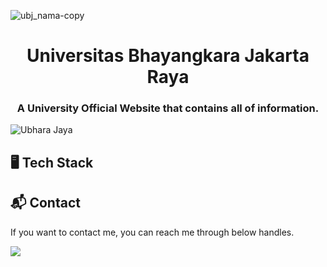 

![ubj_nama-copy](https://github.com/faishalwahiduddin/Ubhara-Jaya/assets/15316893/9f5e9872-119b-4439-bf7d-7d3e0e62592a)


<h1 align="center">Universitas Bhayangkara Jakarta Raya</h1> 
<h3 align="center">A University Official Website that contains all of information. </h3>

  
![Ubhara Jaya](https://github.com/faishalwahiduddin/Ubhara-Jaya/assets/15316893/0c0a1d57-9987-49e6-8a5d-36c4ecf60e52)

## 🖥️ Tech Stack

## 📬 Contact


If you want to contact me, you can reach me through below handles.

<a href="https://www.linkedin.com/in/faishal-wahiduddin/"><img src="https://img.shields.io/badge/LinkedIn-0077B5?style=for-the-badge&logo=linkedin&logoColor=white" ></img></a>
